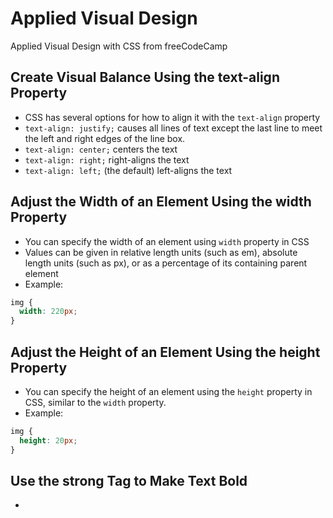 # Applied Visual Design

Applied Visual Design with CSS from freeCodeCamp

## Create Visual Balance Using the text-align Property
* CSS has several options for how to align it with the ```text-align``` property
* ```text-align: justify;``` causes all lines of text except the last line to meet
the left and right edges of the line box.
* ```text-align: center;``` centers the text
* ```text-align: right;``` right-aligns the text
* ```text-align: left;``` (the default) left-aligns the text

## Adjust the Width of an Element Using the width Property
* You can specify the width of an element using ```width``` property in CSS
* Values can be given in relative length units (such as em), absolute length
units (such as px), or as a percentage of its containing parent element
* Example:

```css
img {
  width: 220px;
}
```

## Adjust the Height of an Element Using the height Property
* You can specify the height of an element using the ```height``` property in CSS,
similar to the ```width``` property.
* Example:

```css
img {
  height: 20px;
}
```

## Use the strong Tag to Make Text Bold
* 
